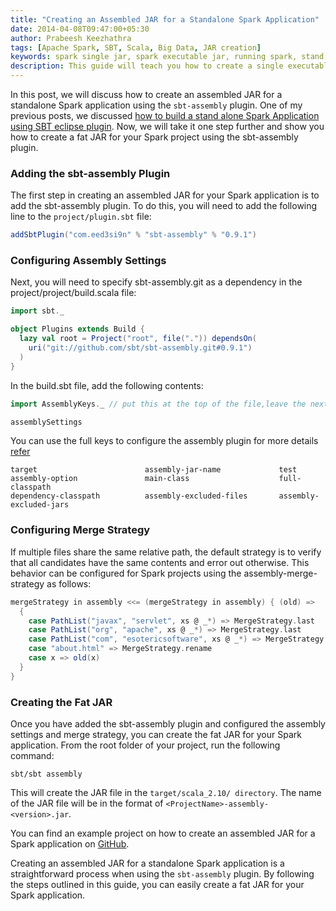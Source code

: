 ```yaml
---
title: "Creating an Assembled JAR for a Standalone Spark Application"
date: 2014-04-08T09:47:00+05:30
author: Prabeesh Keezhathra
tags: [Apache Spark, SBT, Scala, Big Data, JAR creation]
keywords: spark single jar, spark executable jar, running spark, stand alone spark jar, spark sbt assembled jar, spark sbt assembly jar, sbt-assembly, sbt spark fat jar, sbt assembly spark jar, spark sbt assembly tutorial, sbt spark uber jar, sbt-assembly tutorial, sbt spark, single jar spark application, introduction to Spark jar creation, spark jar creation, jar spark app
description: This guide will teach you how to create a single executable JAR for your Spark project using the sbt-assembly plugin. You will learn the steps to add the plugin, configure assembly settings, and create the fat JAR. Additionally, an example project is provided for you to follow along. By following this guide, you will be able to easily create a standalone Spark application with a consolidated JAR file.
---
```


In this post, we will discuss how to create an assembled JAR for a standalone Spark application using the `sbt-assembly` plugin. One of my previous posts, we discussed [how to build a stand alone Spark Application using SBT eclipse plugin](/blog/2014/04/01/a-standalone-spark-application-in-scala/). Now, we will take it one step further and show you how to create a fat JAR for your Spark project using the sbt-assembly plugin.

### Adding the sbt-assembly Plugin
The first step in creating an assembled JAR for your Spark application is to add the sbt-assembly plugin. To do this, you will need to add the following line to the `project/plugin.sbt` file:

```scala
addSbtPlugin("com.eed3si9n" % "sbt-assembly" % "0.9.1")
```

### Configuring Assembly Settings
Next, you will need to specify sbt-assembly.git as a dependency in the project/project/build.scala file:

```scala
import sbt._

object Plugins extends Build {
  lazy val root = Project("root", file(".")) dependsOn(
    uri("git://github.com/sbt/sbt-assembly.git#0.9.1")
  )
}
```
In the build.sbt file, add the following contents: <!--more-->
```scala
import AssemblyKeys._ // put this at the top of the file,leave the next line blank

assemblySettings
```

You can use the full keys to configure the assembly plugin for more details [refer](https://github.com/sbt/sbt-assembly)
```
target                        assembly-jar-name             test
assembly-option               main-class                    full-classpath
dependency-classpath          assembly-excluded-files       assembly-excluded-jars
```

### Configuring Merge Strategy
If multiple files share the same relative path, the default strategy is to verify that all candidates have the same contents and error out otherwise. This behavior can be configured for Spark projects using the assembly-merge-strategy as follows:

```scala
mergeStrategy in assembly <<= (mergeStrategy in assembly) { (old) =>
  {
    case PathList("javax", "servlet", xs @ _*) => MergeStrategy.last
    case PathList("org", "apache", xs @ _*) => MergeStrategy.last
    case PathList("com", "esotericsoftware", xs @ _*) => MergeStrategy.last
    case "about.html" => MergeStrategy.rename
    case x => old(x)
  }
}
```

### Creating the Fat JAR
Once you have added the sbt-assembly plugin and configured the assembly settings and merge strategy, you can create the fat JAR for your Spark application. From the root folder of your project, run the following command:
```
sbt/sbt assembly
```

This will create the JAR file in the `target/scala_2.10/ directory`. The name of the JAR file will be in the format of `<ProjectName>-assembly-<version>.jar`.

You can find an example project on how to create an assembled JAR for a Spark application on [GitHub](https://github.com/prabeesh/SparkTwitterAnalysis).

Creating an assembled JAR for a standalone Spark application is a straightforward process when using the `sbt-assembly` plugin. By following the steps outlined in this guide, you can easily create a fat JAR for your Spark application.
